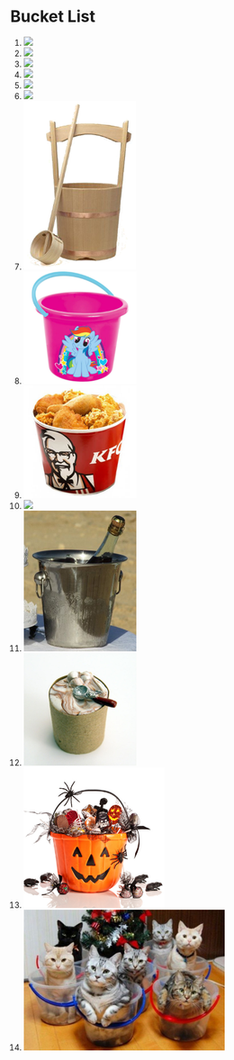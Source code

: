 # Bucket List

1. <img src="buckets/1.jpg" height="200">
2. <img src="buckets/2.jpg" height="200">
3. <img src="buckets/3.jpg" height="200">
4. <img src="buckets/4.jpg" height="200">
5. <img src="buckets/5.jpg" height="200">
6. <img src="buckets/6.jpg" height="200">
7. <img src="buckets/7.png" height="300">
8. <img src="buckets/8.png" height="200">
9. <img src="buckets/9.jpg" height="200">
10. <img src="http://scienceismetal.com/wp-content/uploads/2014/09/Buckethead.jpg" height="300">
11. <img src="buckets/ice-bucket.jpg" height="250">
12. <img src="buckets/ice-cream-bucket.jpg" height="200">
13. <img src="buckets/halloween-bucket.jpg" height="250">
14. <img src="buckets/cats-and-buckets.jpg" height="250">
